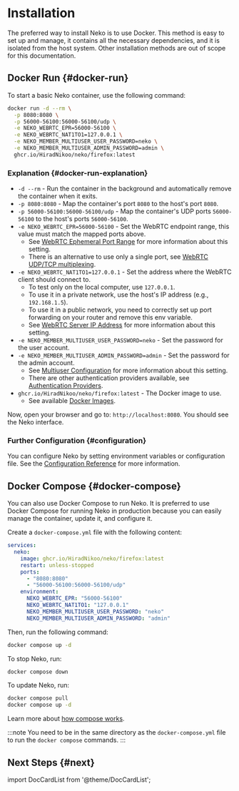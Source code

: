 # Installation

The preferred way to install Neko is to use Docker. This method is easy to set up and manage, it contains all the necessary dependencies, and it is isolated from the host system. Other installation methods are out of scope for this documentation.

## Docker Run {#docker-run}

To start a basic Neko container, use the following command:

```sh
docker run -d --rm \
  -p 8080:8080 \
  -p 56000-56100:56000-56100/udp \
  -e NEKO_WEBRTC_EPR=56000-56100 \
  -e NEKO_WEBRTC_NAT1TO1=127.0.0.1 \
  -e NEKO_MEMBER_MULTIUSER_USER_PASSWORD=neko \
  -e NEKO_MEMBER_MULTIUSER_ADMIN_PASSWORD=admin \
  ghcr.io/HiradNikoo/neko/firefox:latest
```

### Explanation {#docker-run-explanation}

- `-d --rm` - Run the container in the background and automatically remove the container when it exits.
- `-p 8080:8080` - Map the container's port `8080` to the host's port `8080`.
- `-p 56000-56100:56000-56100/udp` - Map the container's UDP ports `56000-56100` to the host's ports `56000-56100`.
- `-e NEKO_WEBRTC_EPR=56000-56100` - Set the WebRTC endpoint range, this value must match the mapped ports above.
  - See [WebRTC Ephemeral Port Range](/docs/v3/configuration/webrtc#epr) for more information about this setting.
  - There is an alternative to use only a single port, see [WebRTC UDP/TCP multiplexing](/docs/v3/configuration/webrtc#mux).
- `-e NEKO_WEBRTC_NAT1TO1=127.0.0.1` - Set the address where the WebRTC client should connect to.
  - To test only on the local computer, use `127.0.0.1`.
  - To use it in a private network, use the host's IP address (e.g., `192.168.1.5`).
  - To use it in a public network, you need to correctly set up port forwarding on your router and remove this env variable.
  - See [WebRTC Server IP Address](/docs/v3/configuration/webrtc#ip) for more information about this setting.
- `-e NEKO_MEMBER_MULTIUSER_USER_PASSWORD=neko` - Set the password for the user account.
- `-e NEKO_MEMBER_MULTIUSER_ADMIN_PASSWORD=admin` - Set the password for the admin account.
  - See [Multiuser Configuration](/docs/v3/configuration/authentication#member.multiuser) for more information about this setting.
  - There are other authentication providers available, see [Authentication Providers](/docs/v3/configuration/authentication#member).
- `ghcr.io/HiradNikoo/neko/firefox:latest` - The Docker image to use.
  - See available [Docker Images](/docs/v3/installation/docker-images).

Now, open your browser and go to: `http://localhost:8080`. You should see the Neko interface.

### Further Configuration {#configuration}

You can configure Neko by setting environment variables or configuration file. See the [Configuration Reference](/docs/v3/configuration) for more information.

## Docker Compose {#docker-compose}

You can also use Docker Compose to run Neko. It is preferred to use Docker Compose for running Neko in production because you can easily manage the container, update it, and configure it.

Create a `docker-compose.yml` file with the following content:

```yaml title="docker-compose.yaml"
services:
  neko:
    image: ghcr.io/HiradNikoo/neko/firefox:latest
    restart: unless-stopped
    ports:
      - "8080:8080"
      - "56000-56100:56000-56100/udp"
    environment:
      NEKO_WEBRTC_EPR: "56000-56100"
      NEKO_WEBRTC_NAT1TO1: "127.0.0.1"
      NEKO_MEMBER_MULTIUSER_USER_PASSWORD: "neko"
      NEKO_MEMBER_MULTIUSER_ADMIN_PASSWORD: "admin"
```

Then, run the following command:

```sh
docker compose up -d
```

To stop Neko, run:

```sh
docker compose down
```

To update Neko, run:

```sh
docker compose pull
docker compose up -d
```

Learn more about [how compose works](https://docs.docker.com/compose/intro/compose-application-model/).

:::note
You need to be in the same directory as the `docker-compose.yml` file to run the `docker compose` commands.
:::

## Next Steps {#next}

import DocCardList from '@theme/DocCardList';

<DocCardList />
